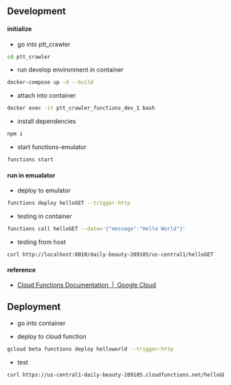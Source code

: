 ## Development

#### initialize

- go into ptt_crawler

```bash
cd ptt_crawler
```

- run develop environment in container

```bash
docker-compose up -d --build
```

- attach into container

```bash
docker exec -it ptt_crawler_functions_dev_1 bash
```

- install dependencies

```bash
npm i
```

- start functions-emulator

```bash
functions start
```

#### run in emualator

- deploy to emulator

```bash
functions deploy helloGET --trigger-http
```

- testing in container

```bash
functions call helloGET --data='{"message":"Hello World"}'
```

- testing from host

```
curl http://localhost:8010/daily-beauty-209105/us-central1/helloGET
```

#### reference

- [Cloud Functions Documentation  |  Google Cloud](https://cloud.google.com/functions/docs/emulator)

## Deployment

- go into container

- deploy to cloud function

```bash
gcloud beta functions deploy helloworld --trigger-http
```

- test

```bash
curl https://us-central1-daily-beauty-209105.cloudfunctions.net/helloGET
```
